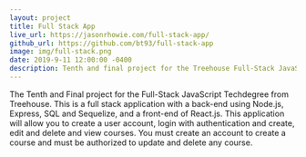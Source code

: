```yaml
---
layout: project
title: Full Stack App
live_url: https://jasonrhowie.com/full-stack-app/
github_url: https://github.com/bt93/full-stack-app
image: img/full-stack.png
date: 2019-9-11 12:00:00 -0400
description: Tenth and final project for the Treehouse Full-Stack JavaScript Techdegree.
---
```

The Tenth and Final project for the Full-Stack JavaScript Techdegree from Treehouse. This is a full stack application with a back-end using Node.js, Express, SQL and Sequelize, and a front-end of React.js. This application will allow you to create a user account, login with authentication and create, edit and delete and view courses. You must create an account to create a course and must be authorized to update and delete any course.